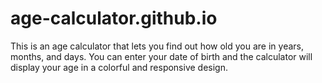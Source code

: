 # age-calculator.github.io
This is an age calculator that lets you find out how old you are in years, months, and days. You can enter your date of birth and the calculator will display your age in a colorful and responsive design.
